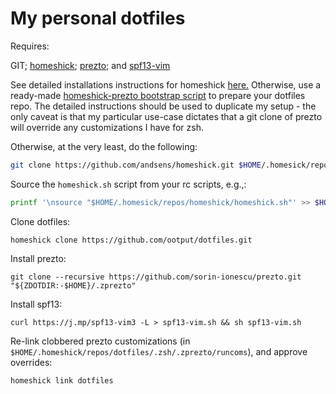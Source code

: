 My personal dotfiles
====================

Requires:

GIT; [homeshick](https://github.com/andsens/homeshick); [prezto](https://github.com/sorin-ionescu/prezto); and [spf13-vim](https://github.com/spf13/spf13-vim)

See detailed installations instructions for homeshick [here.](https://github.com/andsens/homeshick/wiki/Installation)
Otherwise, use a ready-made [homeshick-prezto bootstrap script](https://github.com/mrmachine/homeshick-prezto) to prepare your dotfiles repo. The detailed instructions should be used to duplicate my setup - the only caveat is that my particular use-case dictates that a git clone of prezto will override any customizations I have for zsh.

Otherwise, at the very least, do the following:
```sh
git clone https://github.com/andsens/homeshick.git $HOME/.homesick/repos/homeshick
```
Source the `homeshick.sh` script from your rc scripts, e.g.,:
```sh
printf '\nsource "$HOME/.homesick/repos/homeshick/homeshick.sh"' >> $HOME/.bashrc
```

Clone dotfiles:
```
homeshick clone https://github.com/ootput/dotfiles.git
```

Install prezto:

```
git clone --recursive https://github.com/sorin-ionescu/prezto.git "${ZDOTDIR:-$HOME}/.zprezto"
```

Install spf13:

```
curl https://j.mp/spf13-vim3 -L > spf13-vim.sh && sh spf13-vim.sh
```

Re-link clobbered prezto customizations (in `$HOME/.homeshick/repos/dotfiles/.zsh/.zprezto/runcoms`), and approve overrides:
```
homeshick link dotfiles
```
